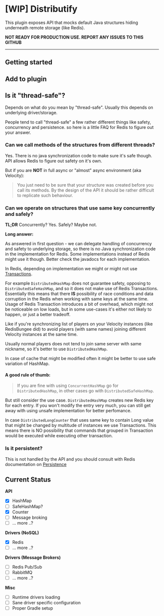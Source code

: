 # [WIP] Distributify
This plugin exposes API that mocks default Java structures hiding underneath remote storage (like Redis).

**NOT READY FOR PRODUCTION USE. REPORT ANY ISSUES TO THIS GITHUB**
****
## Getting started

## Add to plugin


Is it "thread-safe"?
---
Depends on what do you mean by "thread-safe". Usually this depends on underlying driver/storage.

People tend to call "thread-safe" a few rather different things like safety, concurrency and persistence. so here is a little FAQ for Redis to figure out your answer.


### **Can we call methods of the structures from different threads?**

Yes. There is no java synchronization code to make sure it's safe though. API allows Redis to figure out safety on it's own. 

But if you are **NOT** in full async or "almost" async environment (aka Velocity):

> You just need to be sure that your structure was created before you call its methods.
By the design of the API it should be rather difficult to replicate such behaviour.

### **Can we operate on structures that use same key concurrently and safely?**

**TL;DR** Concurrently? Yes. Safely? Maybe not.

**Long answer:**

As answered in first question - we can delegate handling of concurrency and safety to underlying storage, so there is no Java synchronization code in the implementation for Redis.
Some implementations instead of Redis might use it though. Better check the javadocs for each implementation.

In Redis, depending on implementation we might or might not use [Transactions](https://redis.io/docs/manual/transactions/).

For example `DistributedHashMap` does not guarantee safety, opposing to `DistributedSafeHashMap`, and so it does not make use of Redis Transactions.
Essentially this means that there **IS** possibility of race conditions and data corruption in the Redis when 
working with same keys at the same time.
Usage of Redis Transaction introduces a bit of overhead, which might not be noticeable on low loads, 
but in some use-cases it's either not likely to happen, or just a better tradeoff. 

Like if you're synchronizing list of players on your Velocity instances (like RedisBungee did) to avoid players (with same names) joining different Velocity instances at the same time.

Usually normal players does not tend to join same server with same nickname, so it's better to use `DistributedHashMap`.

In case of cache that might be modified often it might be better to use safe variation of HashMap.

#### A good rule of thumb:
> If you are fine with using `ConcurrentHashMap` go for `DistributedHashMap`, in other cases go with `DistributedSafeHashMap`.

But still consider the use case. `DistributedHashMap` creates new Redis key for each entry. If you won't modify the entry very much, you can still get away with using unsafe implementation for better perfomance.

In case `DistributedLongCounter` that uses same key to contain Long value that might be changed by multitude of instances we use Transactions.
This means there is NO possibility that commands that grouped in Transaction would be executed while executing other transaction.

### **Is it persistent?**
This is not handled by the API and you should consult with Redis documentation on [Persistence](https://redis.io/docs/management/persistence/)




Current Status
---
**API**
- [x] HashMap
- [ ] SafeHashMap?
- [x] Counter
- [ ] Message broking
- [ ] ... more ..?

**Drivers (NoSQL)**
- [x] Redis
- [ ] ... more ..?

**Drivers (Message Brokers)**
- [ ] Redis Pub/Sub
- [ ] RabbitMQ
- [ ] ... more ..?

**Misc**
- [ ] Runtime drivers loading 
- [ ] Sane driver specific configuration
- [ ] Proper Gradle setup